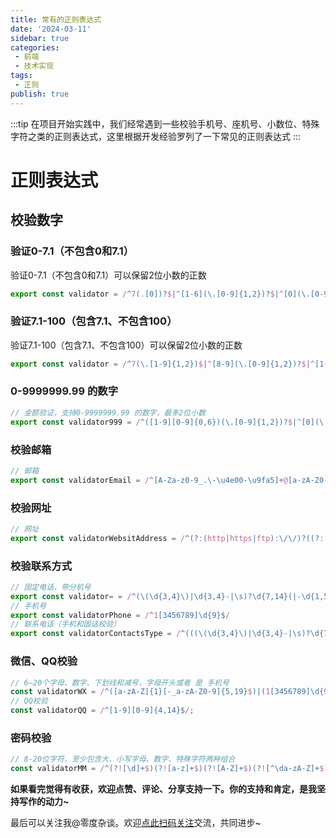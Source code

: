 ```yaml
---
title: 常有的正则表达式
date: '2024-03-11'
sidebar: true
categories:
 - 前端
 - 技术实现
tags:
 - 正则
publish: true
---
```

:::tip
在项目开始实践中，我们经常遇到一些校验手机号、座机号、小数位、特殊字符之类的正则表达式，这里根据开发经验罗列了一下常见的正则表达式
:::

<!-- more -->
# 正则表达式

## 校验数字

### 验证0-7.1（不包含0和7.1）
验证0-7.1（不包含0和7.1）可以保留2位小数的正数
```js
export const validator = /^7(.[0])?$|^[1-6](\.[0-9]{1,2})?$|^[0](\.[0-9]{1,2})$/
```

### 验证7.1-100（包含7.1、不包含100）
验证7.1-100（包含7.1、不包含100）可以保留2位小数的正数
```js
export const validator = /^7(\.[1-9]{1,2})$|^[8-9](\.[0-9]{1,2})?$|^[1-9][0-9](\.[0-9]{1,2})?$/
```
### 0-9999999.99 的数字

```js
// 金额验证，支持0-9999999.99 的数字，最多2位小数
export const validator999 = /^([1-9][0-9]{0,6})(\.[0-9]{1,2})?$|^[0](\.[0-9]{1,2})?$/
```

### 校验邮箱
```js
// 邮箱
export const validatorEmail = /^[A-Za-z0-9_.\-\u4e00-\u9fa5]+@[a-zA-Z0-9_-]+(\.[a-zA-Z0-9]{2,})+$/
```

### 校验网址
```js
// 网址
export const validatorWebsitAddress = /^(?:(http|https|ftp):\/\/)?((?:[\w-]+\.)+[a-z0-9]+)((?:\/[^/?#]*)+)?(\?[^#]+)?(#.+)?$/i
```
### 校验联系方式

```js
// 固定电话，带分机号
export const validator= = /^(\(\d{3,4}\)|\d{3,4}-|\s)?\d{7,14}(|-\d{1,5})$/
// 手机号
export const validatorPhone = /^1[3456789]\d{9}$/
// 联系电话（手机和固话校验）
export const validatorContactsType = /^(((\(\d{3,4}\)|\d{3,4}-|\s)?\d{7,14}(|-\d{1,5})$)|(1[3456789]\d{9}$))/
```
### 微信、QQ校验

```js
// 6—20个字母、数字、下划线和减号，字母开头或者 是 手机号
const validatorWX = /^([a-zA-Z]{1}[-_a-zA-Z0-9]{5,19}$)|(1[3456789]\d{9})$/;
// QQ校验
const validatorQQ = /^[1-9][0-9]{4,14}$/;
```

### 密码校验

```js
// 8-20位字符，至少包含大、小写字母、数字、特殊字符两种组合
const validatorMM = /^(?![\d]+$)(?![a-z]+$)(?![A-Z]+$)(?![^\da-zA-Z]+$).{8,20}$/;
```


**如果看完觉得有收获，欢迎点赞、评论、分享支持一下。你的支持和肯定，是我坚持写作的动力~**

最后可以关注我@零度杂谈。欢迎[点此扫码关注](https://holazero.cn/wx_code.jpg)交流，共同进步~